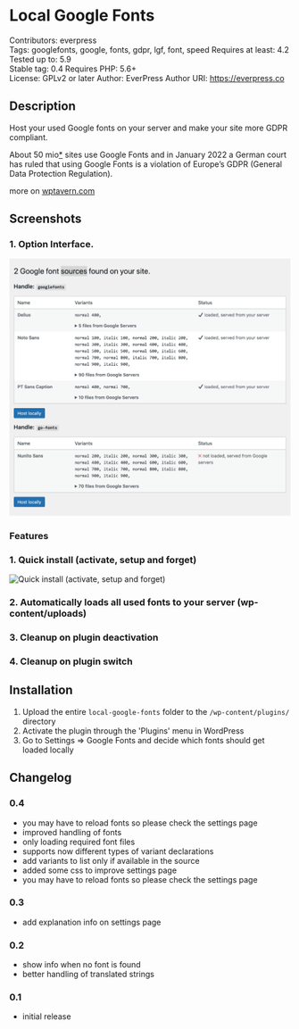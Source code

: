 # Local Google Fonts

Contributors: everpress  
Tags: googlefonts, google, fonts, gdpr, lgf, font, speed
Requires at least: 4.2  
Tested up to: 5.9  
Stable tag: 0.4
Requires PHP: 5.6+  
License: GPLv2 or later
Author: EverPress
Author URI: https://everpress.co

## Description

Host your used Google fonts on your server and make your site more GDPR compliant.

About 50 mio[\*](https://trends.builtwith.com/websitelist/Google-Font-API) sites use Google Fonts and in January 2022 a German court has ruled that using Google Fonts is a violation of Europe’s GDPR (General Data Protection Regulation).

more on [wptavern.com](https://wptavern.com/german-court-fines-website-owner-for-violating-the-gdpr-by-using-google-hosted-fonts)

## Screenshots

### 1. Option Interface.

![Option Interface.](.wordpress-org/screenshot-1.png)

### Features

### 1. Quick install (activate, setup and forget)

![Quick install (activate, setup and forget)](https://ps.w.org/local-google-fonts/assets/screenshot-1.png)

### 2. Automatically loads all used fonts to your server (wp-content/uploads)

### 3. Cleanup on plugin deactivation

### 4. Cleanup on plugin switch

## Installation

1. Upload the entire `local-google-fonts` folder to the `/wp-content/plugins/` directory
2. Activate the plugin through the 'Plugins' menu in WordPress
3. Go to Settings => Google Fonts and decide which fonts should get loaded locally

## Changelog

### 0.4

-   you may have to reload fonts so please check the settings page
-   improved handling of fonts
-   only loading required font files
-   supports now different types of variant declarations
-   add variants to list only if available in the source
-   added some css to improve settings page
-   you may have to reload fonts so please check the settings page

### 0.3

-   add explanation info on settings page

### 0.2

-   show info when no font is found
-   better handling of translated strings

### 0.1

-   initial release
